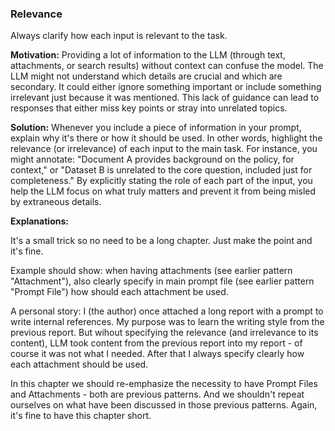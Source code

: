 ### Relevance
Always clarify how each input is relevant to the task.

**Motivation:** Providing a lot of information to the LLM (through text, attachments, or search results) without context can confuse the model. The LLM might not understand which details are crucial and which are secondary. It could either ignore something important or include something irrelevant just because it was mentioned. This lack of guidance can lead to responses that either miss key points or stray into unrelated topics.

**Solution:** Whenever you include a piece of information in your prompt, explain why it's there or how it should be used. In other words, highlight the relevance (or irrelevance) of each input to the main task. For instance, you might annotate: "Document A provides background on the policy, for context," or "Dataset B is unrelated to the core question, included just for completeness." By explicitly stating the role of each part of the input, you help the LLM focus on what truly matters and prevent it from being misled by extraneous details.

**Explanations:** 

It's a small trick so no need to be a long chapter. Just make the point and it's fine.

Example should show: when having attachments (see earlier pattern "Attachment"), also clearly specify in main prompt file (see earlier pattern "Prompt File") how should each attachment be used.

A personal story: I (the author) once attached a long report with a prompt to write internal references. My purpose was to learn the writing style from the previous report. But wihout specifying the relevance (and irrelevance to its content), LLM took content from the previous report into my report - of course it was not what I needed. After that I always specify clearly how each attachment should be used.

In this chapter we should re-emphasize the necessity to have Prompt Files and Attachments - both are previous patterns. And we shouldn't repeat ourselves on what have been discussed in those previous patterns. Again, it's fine to have this chapter short.
